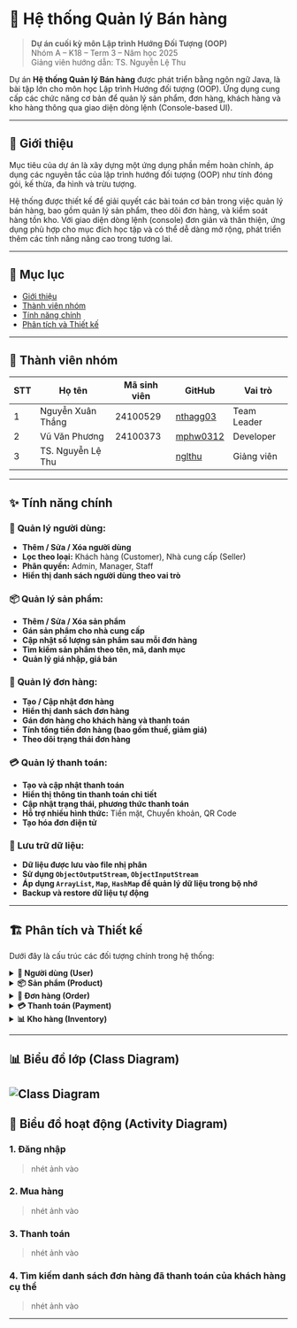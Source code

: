 # 🚀 Hệ thống Quản lý Bán hàng
> **Dự án cuối kỳ môn Lập trình Hướng Đối Tượng (OOP)**  
> Nhóm A – K18 – Term 3 – Năm học 2025  
> Giảng viên hướng dẫn: TS. Nguyễn Lệ Thu


Dự án **Hệ thống Quản lý Bán hàng** được phát triển bằng ngôn ngữ Java, là bài tập lớn cho môn học Lập trình Hướng đối tượng (OOP). Ứng dụng cung cấp các chức năng cơ bản để quản lý sản phẩm, đơn hàng, khách hàng và kho hàng thông qua giao diện dòng lệnh (Console-based UI).

---
## 🎯 Giới thiệu

Mục tiêu của dự án là xây dựng một ứng dụng phần mềm hoàn chỉnh, áp dụng các nguyên tắc của lập trình hướng đối tượng (OOP) như tính đóng gói, kế thừa, đa hình và trừu tượng.

Hệ thống được thiết kế để giải quyết các bài toán cơ bản trong việc quản lý bán hàng, bao gồm quản lý sản phẩm, theo dõi đơn hàng, và kiểm soát hàng tồn kho. Với giao diện dòng lệnh (console) đơn giản và thân thiện, ứng dụng phù hợp cho mục đích học tập và có thể dễ dàng mở rộng, phát triển thêm các tính năng nâng cao trong tương lai.

---
## 📖 Mục lục

- [Giới thiệu](#-giới-thiệu)
- [Thành viên nhóm](#-thành-viên-nhóm)
- [Tính năng chính](#-tính-năng-chính)
- [Phân tích và Thiết kế](#-phân-tích-và-thiết-kế)


---

## 👥 Thành viên nhóm

| STT | Họ tên           | Mã sinh viên | GitHub                                             | Vai trò        |
|-----|------------------|-------------|----------------------------------------------------|----------------|
| 1   | Nguyễn Xuân Thắng| 24100529    | [nthagg03](https://github.com/nthagg03)           | Team Leader    |
| 2   | Vũ Văn Phương    | 24100373    | [mphw0312](https://github.com/mphw0312)           | Developer      |
| 3   | TS. Nguyễn Lệ Thu|             | [nglthu](https://github.com/nglthu)               | Giảng viên     |

---

## ✨ Tính năng chính

### 👤 **Quản lý người dùng:**
-  **Thêm / Sửa / Xóa người dùng**
-  **Lọc theo loại:** Khách hàng (Customer), Nhà cung cấp (Seller)
-  **Phân quyền:** Admin, Manager, Staff
-  **Hiển thị danh sách người dùng theo vai trò**

### 📦 **Quản lý sản phẩm:**
-  **Thêm / Sửa / Xóa sản phẩm**
-  **Gán sản phẩm cho nhà cung cấp**
-  **Cập nhật số lượng sản phẩm sau mỗi đơn hàng**
-  **Tìm kiếm sản phẩm theo tên, mã, danh mục**
-  **Quản lý giá nhập, giá bán**

### 🛒 **Quản lý đơn hàng:**
-  **Tạo / Cập nhật đơn hàng**
-  **Hiển thị danh sách đơn hàng**
-  **Gán đơn hàng cho khách hàng và thanh toán**
-  **Tính tổng tiền đơn hàng (bao gồm thuế, giảm giá)**
-  **Theo dõi trạng thái đơn hàng**

### 💳 **Quản lý thanh toán:**
-  **Tạo và cập nhật thanh toán**
-  **Hiển thị thông tin thanh toán chi tiết**
-  **Cập nhật trạng thái, phương thức thanh toán**
-  **Hỗ trợ nhiều hình thức:** Tiền mặt, Chuyển khoản, QR Code
-  **Tạo hóa đơn điện tử**

### 💾 **Lưu trữ dữ liệu:**
-  **Dữ liệu được lưu vào file nhị phân**
-  **Sử dụng `ObjectOutputStream`, `ObjectInputStream`**
-  **Áp dụng `ArrayList`, `Map`, `HashMap` để quản lý dữ liệu trong bộ nhớ**
-  **Backup và restore dữ liệu tự động**

---

## 🏗️ Phân tích và Thiết kế

Dưới đây là cấu trúc các đối tượng chính trong hệ thống:

<details>
<summary><strong>👤 Người dùng (User)</strong></summary>

**Thuộc tính:**
- `userId`: ID người dùng (Khóa chính)
- `username`: Tên đăng nhập
- `password`: Mật khẩu (đã được mã hóa)
- `fullName`: Họ và tên
- `email`: Email liên hệ
- `phoneNumber`: Số điện thoại
- `role`: Vai trò (`ADMIN`, `MANAGER`, `STAFF`)
- `isActive`: Trạng thái hoạt động
- `createdDate`: Ngày tạo tài khoản

**Phương thức:**
- `login()`: Đăng nhập vào hệ thống
- `logout()`: Đăng xuất khỏi hệ thống
- `updateProfile()`: Cập nhật thông tin cá nhân
- `changePassword()`: Thay đổi mật khẩu

</details>

<details>
<summary><strong>📦 Sản phẩm (Product)</strong></summary>

**Thuộc tính:**
- `productId`: ID sản phẩm (Khóa chính)
- `productName`: Tên sản phẩm
- `description`: Mô tả sản phẩm
- `importPrice`: Giá nhập
- `salePrice`: Giá bán
- `stockQuantity`: Số lượng tồn kho
- `categoryId`: ID danh mục sản phẩm
- `barcode`: Mã vạch sản phẩm
- `unit`: Đơn vị tính (cái, kg, lít...)
- `createdDate`: Ngày tạo sản phẩm
- `isActive`: Trạng thái hoạt động

**Phương thức:**
- `addProduct()`: Thêm sản phẩm mới
- `updateProduct()`: Cập nhật thông tin sản phẩm
- `deleteProduct()`: Xóa sản phẩm
- `searchProduct()`: Tìm kiếm sản phẩm
- `checkStock()`: Kiểm tra tồn kho

</details>

<details>
<summary><strong>🛒 Đơn hàng (Order)</strong></summary>

**Thuộc tính:**
- `orderId`: ID đơn hàng (Khóa chính)
- `customerId`: ID khách hàng
- `staffId`: ID nhân viên tạo đơn
- `orderDate`: Ngày tạo đơn hàng
- `totalAmount`: Tổng tiền trước thuế
- `taxAmount`: Tiền thuế
- `discountAmount`: Tiền giảm giá
- `finalAmount`: Tổng tiền cuối cùng
- `status`: Trạng thái (`PENDING`, `CONFIRMED`, `CANCELLED`, `COMPLETED`)
- `orderItems`: Danh sách sản phẩm trong đơn hàng

**Phương thức:**
- `createOrder()`: Tạo đơn hàng mới
- `addItem()`: Thêm sản phẩm vào đơn hàng
- `removeItem()`: Xóa sản phẩm khỏi đơn hàng
- `updateQuantity()`: Cập nhật số lượng sản phẩm
- `calculateTotal()`: Tính tổng tiền đơn hàng
- `cancelOrder()`: Hủy đơn hàng

</details>

<details>
<summary><strong>💳 Thanh toán (Payment)</strong></summary>

**Thuộc tính:**
- `paymentId`: ID thanh toán (Khóa chính)
- `orderId`: ID đơn hàng (Khóa ngoại)
- `paymentMethod`: Phương thức thanh toán (`CASH`, `E-WALLET`, `CREDIT_CARD`)
- `amount`: Số tiền thanh toán
- `paidAmount`: Số tiền đã trả
- `changeAmount`: Tiền thừa trả lại
- `paymentDate`: Ngày thanh toán
- `status`: Trạng thái (`PENDING`, `COMPLETED`, `FAILED`, `REFUNDED`)
- `transactionId`: Mã giao dịch

**Phương thức:**
- `processPayment()`: Xử lý thanh toán
- `refundPayment()`: Hoàn tiền
- `validdatePayment()`: Xác thực thanh toán
- `generateReceipt()`: Tạo hóa đơn thanh toán

</details>

<details>
<summary><strong>📊 Kho hàng (Inventory)</strong></summary>

**Thuộc tính:**
- `inventoryId`: ID kho hàng (Khóa chính)
- `productId`: ID sản phẩm (Khóa ngoại)
- `currentStock`: Số lượng hiện tại
- `minStock`: Số lượng tối thiểu
- `maxStock`: Số lượng tối đa
- `lastUpdated`: Ngày cập nhật cuối
- `location`: Vị trí trong kho
- `supplierId`: ID nhà cung cấp
- `costPrice`: Giá vốn trung bình

**Phương thức:**
- `updateStock()`: Cập nhật số lượng tồn kho
- `checkLowStock()`: Kiểm tra hàng sắp hết
- `generateStockReport()`: Tạo báo cáo tồn kho
- `importGoods()`: Nhập hàng vào kho
- `exportGoods()`: Xuất hàng từ kho
- `stockTaking()`: Kiểm kê hàng hóa

</details>

---

## 📊 Biểu đồ lớp (Class Diagram)
![Class Diagram]()
---

## 🔁 Biểu đồ hoạt động (Activity Diagram)

### 1. Đăng nhập

> nhét ảnh vào

### 2. Mua hàng

> nhét ảnh vào

### 3. Thanh toán

> nhét ảnh vào

### 4. Tìm kiếm danh sách đơn hàng đã thanh toán của khách hàng cụ thể 

> nhét ảnh vào

---
